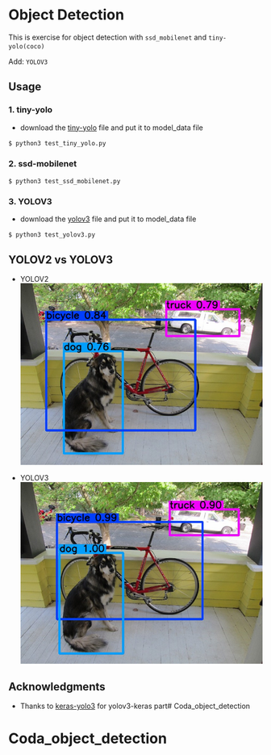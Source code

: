 # Object Detection
This is exercise for object detection with ```ssd_mobilenet``` and ```tiny-yolo(coco)```

Add: ```YOLOV3```


## Usage

### 1. tiny-yolo

* download the [tiny-yolo](https://drive.google.com/file/d/14-5ZojD1HSgMKnv6_E3WUcBPxaVm52X2/view?usp=sharing) file and put it to model_data file

```baash 
$ python3 test_tiny_yolo.py 
```

### 2. ssd-mobilenet

```baash 
$ python3 test_ssd_mobilenet.py 
```

### 3. YOLOV3

* download the [yolov3](https://drive.google.com/open?id=1vdD9TPiTWqvPxtCXdbVSKKksSdu0j_Hn) file and put it to model_data file

```baash 
$ python3 test_yolov3.py 
```

## YOLOV2 vs YOLOV3

* YOLOV2
![YOLOV2](/out/dog2.jpg)


* YOLOV3
![YOLOV2](/out/dog.jpg)

## Acknowledgments

* Thanks to [keras-yolo3](https://github.com/qqwweee/keras-yolo3) for yolov3-keras part# Coda_object_detection
# Coda_object_detection
